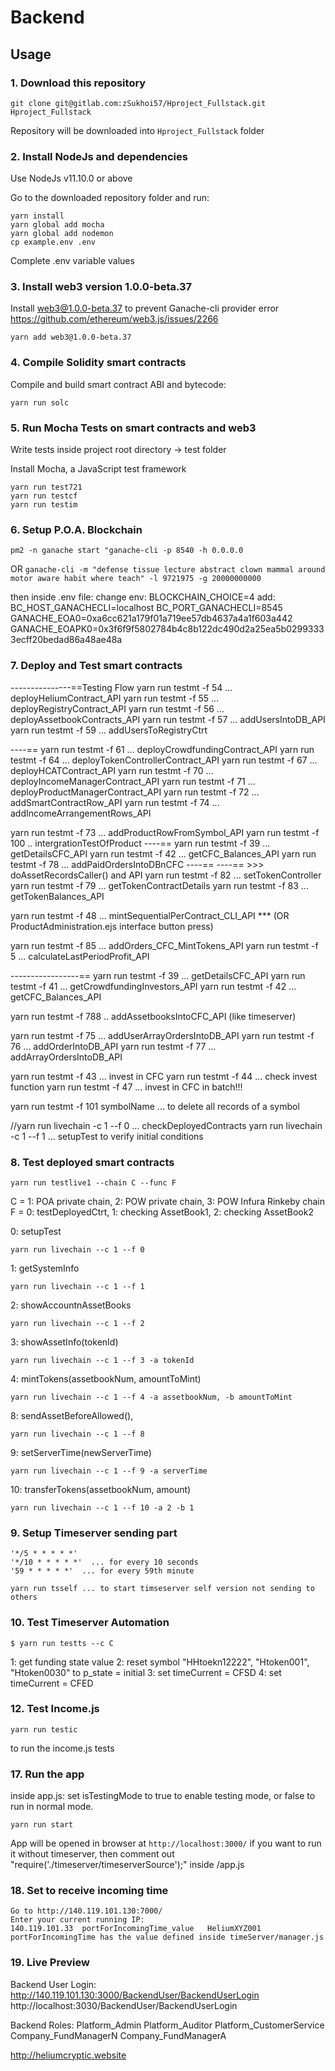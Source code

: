# Backend

## Usage

### 1. Download this repository
```
git clone git@gitlab.com:zSukhoi57/Hproject_Fullstack.git Hproject_Fullstack
```

Repository will be downloaded into `Hproject_Fullstack` folder

### 2. Install NodeJs and dependencies

Use NodeJs v11.10.0 or above

Go to the downloaded repository folder and run:
```
yarn install
yarn global add mocha
yarn global add nodemon
cp example.env .env
```
Complete .env variable values

### 3. Install web3 version 1.0.0-beta.37

Install web3@1.0.0-beta.37 to prevent Ganache-cli provider error
https://github.com/ethereum/web3.js/issues/2266
```
yarn add web3@1.0.0-beta.37
```

### 4. Compile Solidity smart contracts

Compile and build smart contract ABI and bytecode:
```
yarn run solc
```

### 5. Run Mocha Tests on smart contracts and web3

Write tests inside project root directory -> test folder

Install Mocha, a JavaScript test framework
```
yarn run test721
yarn run testcf
yarn run testim
```

### 6. Setup P.O.A. Blockchain
```pm2 -n ganache start "ganache-cli -p 8540 -h 0.0.0.0```

OR
```ganache-cli -m "defense tissue lecture abstract clown mammal around motor aware habit where teach" -l 9721975 -g 20000000000```

then inside .env file:
change env: BLOCKCHAIN_CHOICE=4
add:
BC_HOST_GANACHECLI=localhost
BC_PORT_GANACHECLI=8545
GANACHE_EOA0=0xa6cc621a179f01a719ee57db4637a4a1f603a442
GANACHE_EOAPK0=0x3f6f9f5802784b4c8b122dc490d2a25ea5b02993333ecff20bedad86a48ae48a

### 7. Deploy and Test smart contracts
---------------==Testing Flow
yarn run testmt -f 54 ... deployHeliumContract_API
yarn run testmt -f 55 ... deployRegistryContract_API
yarn run testmt -f 56 ... deployAssetbookContracts_API
yarn run testmt -f 57 ... addUsersIntoDB_API
yarn run testmt -f 59 ... addUsersToRegistryCtrt

----==
yarn run testmt -f 61 ... deployCrowdfundingContract_API
yarn run testmt -f 64 ... deployTokenControllerContract_API
yarn run testmt -f 67 ... deployHCATContract_API
yarn run testmt -f 70 ... deployIncomeManagerContract_API
yarn run testmt -f 71 ... deployProductManagerContract_API
yarn run testmt -f 72 ... addSmartContractRow_API
yarn run testmt -f 74 ... addIncomeArrangementRows_API

yarn run testmt -f 73 ... addProductRowFromSymbol_API
yarn run testmt -f 100 .. intergrationTestOfProduct
----==
yarn run testmt -f 39 ... getDetailsCFC_API
yarn run testmt -f 42 ... getCFC_Balances_API
yarn run testmt -f 78 ... addPaidOrdersIntoDBnCFC
----==
----== >>> doAssetRecordsCaller() and API
yarn run testmt -f 82 ... setTokenController
yarn run testmt -f 79 ... getTokenContractDetails
yarn run testmt -f 83 ... getTokenBalances_API

yarn run testmt -f 48 ... mintSequentialPerContract_CLI_API ***
(OR ProductAdministration.ejs interface button press)

yarn run testmt -f 85 ... addOrders_CFC_MintTokens_API
yarn run testmt -f 5  ... calculateLastPeriodProfit_API

-----------------==
yarn run testmt -f 39 ... getDetailsCFC_API
yarn run testmt -f 41 ... getCrowdfundingInvestors_API
yarn run testmt -f 42 ... getCFC_Balances_API

yarn run testmt -f 788 .. addAssetbooksIntoCFC_API (like timeserver)

yarn run testmt -f 75 ... addUserArrayOrdersIntoDB_API
yarn run testmt -f 76 ... addOrderIntoDB_API
yarn run testmt -f 77 ... addArrayOrdersIntoDB_API

yarn run testmt -f 43 ... invest in CFC
yarn run testmt -f 44 ... check invest function
yarn run testmt -f 47 ... invest in CFC in batch!!!

yarn run testmt -f 101 symbolName ... to delete all records of a symbol

//yarn run livechain -c 1 --f 0 ... checkDeployedContracts 
yarn run livechain -c 1 --f 1 ... setupTest to verify initial conditions



### 8. Test deployed smart contracts
```
yarn run testlive1 --chain C --func F
```
C = 1: POA private chain, 2: POW private chain, 3: POW Infura Rinkeby chain
F = 0: testDeployedCtrt, 1: checking AssetBook1, 2: checking AssetBook2

0: setupTest
```
yarn run livechain --c 1 --f 0
```

1: getSystemInfo
```
yarn run livechain --c 1 --f 1
```

2: showAccountnAssetBooks
```
yarn run livechain --c 1 --f 2
```

3: showAssetInfo(tokenId)
```
yarn run livechain --c 1 --f 3 -a tokenId
```

4: mintTokens(assetbookNum, amountToMint)
```
yarn run livechain --c 1 --f 4 -a assetbookNum, -b amountToMint
```

8: sendAssetBeforeAllowed(),
```
yarn run livechain --c 1 --f 8
```

9: setServerTime(newServerTime)
```
yarn run livechain --c 1 --f 9 -a serverTime
```

10: transferTokens(assetbookNum, amount)
```
yarn run livechain --c 1 --f 10 -a 2 -b 1
```

### 9. Setup Timeserver sending part
```
'*/5 * * * * *'
'*/10 * * * * *'  ... for every 10 seconds
'59 * * * * *'  ... for every 59th minute

yarn run tsself ... to start timseserver self version not sending to others
```

### 10. Test Timeserver Automation
```
$ yarn run testts --c C
```
  1: get funding state value
  2: reset symbol "HHtoekn12222", "Htoken001", "Htoken0030" to p_state = initial
  3: set timeCurrent = CFSD
  4: set timeCurrent = CFED

### 12. Test Income.js
```
yarn run testic
```
to run the income.js tests

### 17. Run the app
inside app.js: set isTestingMode to true to enable testing mode, or false to run in normal mode.
```
yarn run start
```
App will be opened in browser at `http://localhost:3000/`
if you want to run it without timeserver, then comment out "require('./timeserver/timeserverSource');" inside /app.js

### 18. Set to receive incoming time
```
Go to http://140.119.101.130:7000/
Enter your current running IP:
140.119.101.33	portForIncomingTime_value  	HeliumXYZ001
portForIncomingTime has the value defined inside timeServer/manager.js

```

### 19. Live Preview

Backend User Login:
http://140.119.101.130:3000/BackendUser/BackendUserLogin
http://localhost:3030/BackendUser/BackendUserLogin

Backend Roles:
Platform_Admin
Platform_Auditor
Platform_CustomerService
Company_FundManagerN
Company_FundManagerA

http://heliumcryptic.website